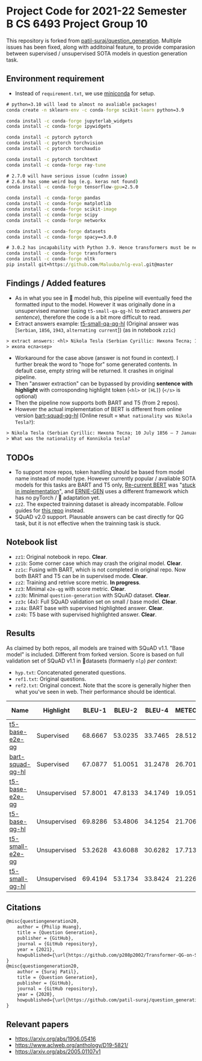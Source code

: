 # Project Code for 2021-22 Semester B CS 6493 Project Group 10

This repository is forked from [patil-suraj/question_generation](https://github.com/patil-suraj/question_generation). Multiple issues has been fixed, along with additoinal feature, to  provide comparasion between supervised / unsupervised SOTA models in question generation task.

## Environment requirement

- Instead of `requirement.txt`, we use [miniconda](https://docs.conda.io/en/latest/miniconda.html) for setup.

```cmd
# python=3.10 will lead to almost no avaliable packages!
conda create -n sklearn-env -c conda-forge scikit-learn python=3.9

conda install -c conda-forge jupyterlab_widgets
conda install -c conda-forge ipywidgets

conda install -c pytorch pytorch
conda install -c pytorch torchvision
conda install -c pytorch torchaudio

conda install -c pytorch torchtext
conda install -c conda-forge ray-tune

# 2.7.0 will have serious issue (cudnn issue)
# 2.6.0 has some weird bug (e.g. keras not found)
conda install -c conda-forge tensorflow-gpu=2.5.0

conda install -c conda-forge pandas
conda install -c conda-forge matplotlib
conda install -c conda-forge scikit-image
conda install -c conda-forge scipy
conda install -c conda-forge networkx

conda install -c conda-forge datasets
conda install -c conda-forge spacy==3.0.0

# 3.0.2 has incapability with Python 3.9. Hence transformers must be newer then 4.0
conda install -c conda-forge transformers
conda install -c conda-forge nltk
pip install git+https://github.com/Maluuba/nlg-eval.git@master
```

## Findings / Added features

- As in what you see in 🤗 model hub, this pipeline will eventually feed the formatted input to the model. However it was originally done in a unsupervised manner (using `t5-small-qa-qg-hl` to extract answers *per sentence*), therefore the code is a bit more difficult to read.
- Extract answers example: [t5-small-qa-qg-hl](https://huggingface.co/valhalla/t5-small-qa-qg-hl) (Original answer was [`Serbian`, `1856`, `1943`, `alternating current`]) (as in notebook `zz1c`)

```txt
> extract answers: <hl> Nikola Tesla (Serbian Cyrillic: Никола Тесла; 10 July 1856 – 7 January 1943) was a Serbian American inventor, electrical engineer, mechanical engineer, physicist, and futurist best known for his contributions to the design of the modern alternating current (AC) electricity supply system. <hl> </s>
> икола есла<sep>
```

- Workaround for the case above (answer is not found in context). I further break the word to "hope for" some generated contents. In default case, empty string will be returned. It crashes in original pipeline.
- Then "answer extraction" can be bypassed by providing **sentence with highlight** with corrosponding highlight token (`<hl>` or `[HL]`) (`</s>` is optional)
- Then the pipeline now supports both BART and T5 (from 2 repos).
- However the actual implementation of BERT is different from online version [bart-squad-qg-hl](https://huggingface.co/p208p2002/bart-squad-qg-hl) (Online result = `What nationality was Nikola Tesla?`):

```txt
> Nikola Tesla (Serbian Cyrillic: Никола Тесла; 10 July 1856 – 7 January 1943) was a [HL]Serbian[HL] American inventor, electrical engineer, mechanical engineer, physicist, and futurist best known for his contributions to the design of the modern alternating current (AC) electricity supply system.
> What was the nationality of Konnikola tesla? 
```

## TODOs

- To support more repos, token handling should be based from model name instead of model type. However currently popular / avaliable SOTA models for this tasks are BART and T5 only, [Re-current BERT](https://aclanthology.org/D19-5821/) was "[stuck in implementation](https://github.com/p208p2002/Transformer-QG-on-SQuAD/issues/1)", and [ERNIE-GEN](https://arxiv.org/abs/2001.11314) uses a different framework which has no pyTorch / 🤗 adaptation yet.
- `zz2`. The expected trainning dataset is already incompatable. Follow guides for [this repo](https://github.com/p208p2002/Transformer-QG-on-SQuAD) instead.
- SQuAD v2.0 support. Plausable answers can be cast directly for QG task, but it is not effective when the trainning task is stuck.

## Notebook list

- `zz1`: Original notebook in repo. **Clear**.
- `zz1b`: Some corner case which may crash the original model. **Clear**.
- `zz1c`: Fusing with BART, which is not completed in original repo. Now both BART and T5 can be in supervised mode. **Clear**.
- `zz2`: Training and retrive score metric. **In progress**.
- `zz3`: Minimal `e2e-qg` with score metric. **Clear**.
- `zz3b`: Minimal `question-generation` with SQuAD dataset. **Clear**.
- `zz3c` (4x): Full SQuAD validation set on small / base model. **Clear**.
- `zz4a`: BART base with supervised highlighted answer. **Clear**.
- `zz4b`: T5 base with supervised highlighted answer. **Clear**.

## Results

As claimed by both repos, all models are trained with SQuAD v1.1. "Base model" is included.
Different from forked version. Score is based on full validation set of SQuAD v1.1 in 🤗datasets (formaerly `nlp`) *per context*:

- `hyp.txt`: Concatenated generated questions.
- `ref1.txt`: Original questions.
- `ref2.txt`: Original concext.
Note that the score is generally higher then what you've seen in web. Their performance should be identical.

| Name                                                                    | Highlight     | BLEU-1  | BLEU-2  | BLEU-4  | METEOR  | ROUGE-L |
|-------------------------------------------------------------------------|---------------|---------|---------|---------|---------|---------|
| [t5-base-e2e-qg](https://huggingface.co/valhalla/t5-base-e2e-qg)        | Supervised    | 68.6667 | 53.0235 | 33.7465 | 28.5125 | 32.7107 |
| [bart-squad-qg-hl](https://huggingface.co/p208p2002/bart-squad-qg-hl)   | Supervised    | 67.0877 | 51.0051 | 31.2478 | 26.7013 | 31.6968 |
| [t5-base-e2e-qg](https://huggingface.co/valhalla/t5-base-e2e-qg)        | Unsupervised  | 57.8001 | 47.8133 | 34.1749 | 19.0514 | 35.0973 |
| [t5-base-qg-hl](https://huggingface.co/valhalla/t5-base-qg-hl)          | Unsupervised  | 69.8286 | 53.4806 | 34.1254 | 21.7064 | 34.8645 |
| [t5-small-e2e-qg](https://huggingface.co/valhalla/t5-small-e2e-qg)      | Unsupervised  | 53.2628 | 43.6088 | 30.6282 | 17.7136 | 33.5326 |
| [t5-small-qg-hl](https://huggingface.co/valhalla/t5-small-qg-hl)        | Unsupervised  | 69.4194 | 53.1734 | 33.8424 | 21.2269 | 34.0925 |

## Citations

```txt
@misc{questiongeneration20,
    author = {Philip Huang},
    title = {Question Generation},
    publisher = {GitHub},
    journal = {GitHub repository},
    year = {2021},
    howpublished={\url{https://github.com/p208p2002/Transformer-QG-on-SQuAD}}
}
@misc{questiongeneration20,
    author = {Suraj Patil},
    title = {Question Generation},
    publisher = {GitHub},
    journal = {GitHub repository},
    year = {2020},
    howpublished={\url{https://github.com/patil-suraj/question_generation}}
}
```

## Relevant papers

- https://arxiv.org/abs/1906.05416
- https://www.aclweb.org/anthology/D19-5821/
- https://arxiv.org/abs/2005.01107v1
